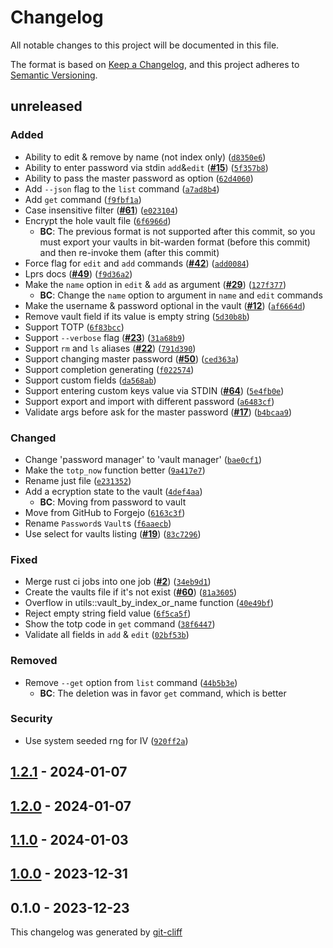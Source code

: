 # Changelog
All notable changes to this project will be documented in this file.

The format is based on [Keep a Changelog](https://keepachangelog.com/en/1.0.0/),
and this project adheres to [Semantic Versioning](https://semver.org/spec/v2.0.0.html).

## unreleased
### Added
-  Ability to edit & remove by name (not index only) ([`d8350e6`](https://git.4rs.nl/awiteb/lprs/commit/d8350e636e733c6d49d46d95e0c3ca6c403d72c5))
-  Ability to enter password via stdin `add`&`edit` ([**#15**](https://git.4rs.nl/awiteb/lprs/issues/15)) ([`5f357b8`](https://git.4rs.nl/awiteb/lprs/commit/5f357b89cb6a49be1c5461fa4b6cd5aaec8e541f))
-  Ability to pass the master password as option ([`62d4060`](https://git.4rs.nl/awiteb/lprs/commit/62d4060bb8ffdfb834d5c860f79414cbca211f72))
-  Add `--json` flag to the `list` command ([`a7ad8b4`](https://git.4rs.nl/awiteb/lprs/commit/a7ad8b468277aa5bc1df8616d93b757c3eab303f))
-  Add `get` command ([`f9fbf1a`](https://git.4rs.nl/awiteb/lprs/commit/f9fbf1a0b7b85638ad64287738e05ec1a1c35d25))
-  Case insensitive filter ([**#61**](https://git.4rs.nl/awiteb/lprs/issues/61)) ([`e023104`](https://git.4rs.nl/awiteb/lprs/commit/e02310401add677170bd402d1430ec34e2aded6d))
-  Encrypt the hole vault file ([`6f6966d`](https://git.4rs.nl/awiteb/lprs/commit/6f6966d5b25b2b5047081304f7597fe80ec95387))
    - **BC**:  The previous format is not supported after this commit, so
you must export your vaults in bit-warden format (before this commit)
and then re-invoke them (after this commit)
-  Force flag for `edit` and `add` commands ([**#42**](https://git.4rs.nl/awiteb/lprs/issues/42)) ([`add0084`](https://git.4rs.nl/awiteb/lprs/commit/add008416b37c3f8e4def891355dcbccc6786a58))
-  Lprs docs ([**#49**](https://git.4rs.nl/awiteb/lprs/issues/49)) ([`f9d36a2`](https://git.4rs.nl/awiteb/lprs/commit/f9d36a2dd781154e2dc0596874b7c9e27eff0b90))
-  Make the `name` option in `edit` & `add` as argument ([**#29**](https://git.4rs.nl/awiteb/lprs/issues/29)) ([`127f377`](https://git.4rs.nl/awiteb/lprs/commit/127f3779f8d805c7e1f5209555d8929082f85c82))
    - **BC**:  Change the `name` option to argument in `name` and `edit` commands
-  Make the username & password optional in the vault ([**#12**](https://git.4rs.nl/awiteb/lprs/issues/12)) ([`af6664d`](https://git.4rs.nl/awiteb/lprs/commit/af6664da5c08cc39cf732d64ba74de1731095723))
-  Remove vault field if its value is empty string ([`5d30b8b`](https://git.4rs.nl/awiteb/lprs/commit/5d30b8b021d5e2172aa8bbaafaa31c10980c4107))
-  Support TOTP ([`6f83bcc`](https://git.4rs.nl/awiteb/lprs/commit/6f83bcccf94b88181d86358a922e61e3d3a2dad8))
-  Support `--verbose` flag ([**#23**](https://git.4rs.nl/awiteb/lprs/issues/23)) ([`31a68b9`](https://git.4rs.nl/awiteb/lprs/commit/31a68b927764a7eb0b38539f630b70fa258ae7aa))
-  Support `rm` and `ls` aliases ([**#22**](https://git.4rs.nl/awiteb/lprs/issues/22)) ([`791d390`](https://git.4rs.nl/awiteb/lprs/commit/791d390e636c1c29af23b343edb66279b791b121))
-  Support changing master password ([**#50**](https://git.4rs.nl/awiteb/lprs/issues/50)) ([`ced363a`](https://git.4rs.nl/awiteb/lprs/commit/ced363a37f6f64282ca1a1fb022aa3d030edff79))
-  Support completion generating ([`f022574`](https://git.4rs.nl/awiteb/lprs/commit/f022574631bfb1b6a62f95d3259617f302059781))
-  Support custom fields ([`da568ab`](https://git.4rs.nl/awiteb/lprs/commit/da568ab5e9414ef77831066eb9b09621c0fedaee))
-  Support entering custom keys value via STDIN ([**#64**](https://git.4rs.nl/awiteb/lprs/issues/64)) ([`5e4fb0e`](https://git.4rs.nl/awiteb/lprs/commit/5e4fb0ea7cafd62fc93d443a659215889e0520d5))
-  Support export and import with different password ([`a6483cf`](https://git.4rs.nl/awiteb/lprs/commit/a6483cf333e6a5f3a0d48317b50c6304cfd956bb))
-  Validate args before ask for the master password ([**#17**](https://git.4rs.nl/awiteb/lprs/issues/17)) ([`b4bcaa9`](https://git.4rs.nl/awiteb/lprs/commit/b4bcaa92ca63b7c71ea5c28d5e9a6af3ecb88a91))
### Changed
-  Change 'password manager' to 'vault manager' ([`bae0cf1`](https://git.4rs.nl/awiteb/lprs/commit/bae0cf174736d9a1cd61becd20f7d87cf137249c))
-  Make the `totp_now` function better ([`9a417e7`](https://git.4rs.nl/awiteb/lprs/commit/9a417e7d0b1a242a5ca2a41ed2a9f72ce8685b5f))
-  Rename just file ([`e231352`](https://git.4rs.nl/awiteb/lprs/commit/e231352009c21886772b8f039d3e51ba0aeb7616))
-  Add a ecryption state to the vault ([`4def4aa`](https://git.4rs.nl/awiteb/lprs/commit/4def4aadb20cc367d57466dc5e88c3043e468d20))
    - **BC**:  Moving from password to vault
-  Move from GitHub to Forgejo ([`6163c3f`](https://git.4rs.nl/awiteb/lprs/commit/6163c3ff26ab81b07490a798f4047a09565ab1ac))
-  Rename `Password`s `Vault`s ([`f6aaecb`](https://git.4rs.nl/awiteb/lprs/commit/f6aaecb9cf43d7dfa3ef653ff0cd117b3197308b))
-  Use select for vaults listing ([**#19**](https://git.4rs.nl/awiteb/lprs/issues/19)) ([`83c7296`](https://git.4rs.nl/awiteb/lprs/commit/83c7296bf7bf469423f53b024cb65e608ff6c9d9))
### Fixed
-  Merge rust ci jobs into one job ([**#2**](https://git.4rs.nl/awiteb/lprs/issues/2)) ([`34eb9d1`](https://git.4rs.nl/awiteb/lprs/commit/34eb9d10f0ad514c6a7878fd8415a50f04db2be8))
-  Create the vaults file if it's not exist ([**#60**](https://git.4rs.nl/awiteb/lprs/issues/60)) ([`81a3605`](https://git.4rs.nl/awiteb/lprs/commit/81a360519ec97e63c542bef6cc69f1707198c81f))
-  Overflow in utils::vault_by_index_or_name function ([`40e49bf`](https://git.4rs.nl/awiteb/lprs/commit/40e49bffe4e9ecd682eb746deafd68bd088dd415))
-  Reject empty string field value ([`6f5ca5f`](https://git.4rs.nl/awiteb/lprs/commit/6f5ca5f4524bec3cda2990f352080f08524e578b))
-  Show the totp code in `get` command ([`38f6447`](https://git.4rs.nl/awiteb/lprs/commit/38f6447681d20cef313ed270cc67edc99a5ab3e2))
-  Validate all fields in `add` & `edit` ([`02bf53b`](https://git.4rs.nl/awiteb/lprs/commit/02bf53b2a1fd420bf66ac571531d060499559c29))
### Removed
-  Remove `--get` option from `list` command ([`44b5b3e`](https://git.4rs.nl/awiteb/lprs/commit/44b5b3e09b6c653b0d201e268878718cfa507209))
    - **BC**:  The deletion was in favor `get` command, which is better
### Security
-  Use system seeded rng for IV ([`920ff2a`](https://git.4rs.nl/awiteb/lprs/commit/920ff2a2d49af7fb01c731c129bb5905e404f4c1))

## [1.2.1](https://git.4rs.nl/awiteb/lprs/compare/v1.2.0..v1.2.1) - 2024-01-07

## [1.2.0](https://git.4rs.nl/awiteb/lprs/compare/v1.1.0..v1.2.0) - 2024-01-07

## [1.1.0](https://git.4rs.nl/awiteb/lprs/compare/v1.0.0..v1.1.0) - 2024-01-03

## [1.0.0](https://git.4rs.nl/awiteb/lprs/compare/v0.1.0..v1.0.0) - 2023-12-31

## 0.1.0 - 2023-12-23

This changelog was generated by [git-cliff](https://github.com/orhun/git-cliff)
